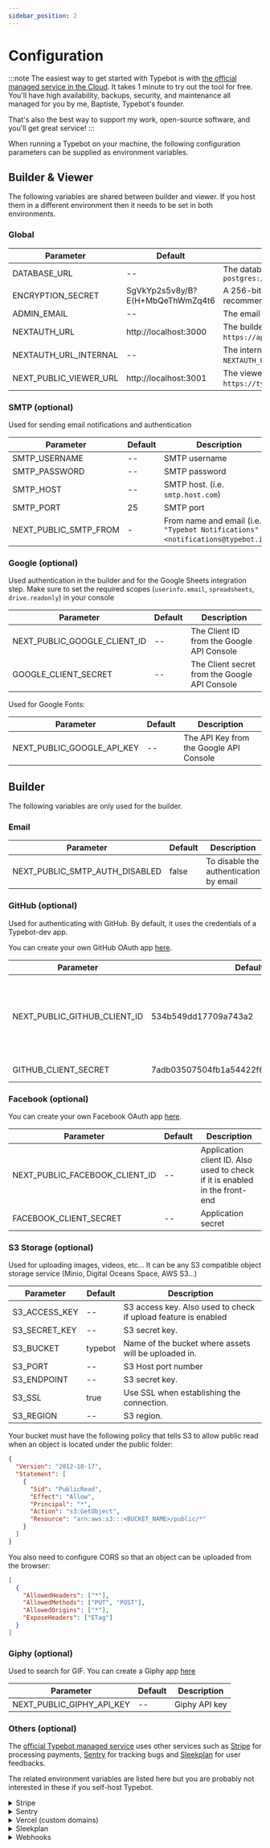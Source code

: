 ```yaml
---
sidebar_position: 2
---
```


# Configuration

:::note
The easiest way to get started with Typebot is with [the official managed service in the Cloud](https://app.typebot.io). It takes 1 minute to try out the tool for free. You'll have high availability, backups, security, and maintenance all managed for you by me, Baptiste, Typebot's founder.

That's also the best way to support my work, open-source software, and you'll get great service!
:::

When running a Typebot on your machine, the following configuration parameters can be supplied as environment variables.

## Builder & Viewer

The following variables are shared between builder and viewer. If you host them in a different environment then it needs to be set in both environments.

### Global

| Parameter              | Default                          | Description                                                                                                                                                                       |
| ---------------------- | -------------------------------- | --------------------------------------------------------------------------------------------------------------------------------------------------------------------------------- |
| DATABASE_URL           | --                               | The database URL, i.e. for external db server `postgres://user:password@ip.or.domain.to.server/database_name`                                                                     |
| ENCRYPTION_SECRET      | SgVkYp2s5v8y/B?E(H+MbQeThWmZq4t6 | A 256-bit key used to encrypt sensitive data. It is strongly recommended to [generate](https://www.allkeysgenerator.com/Random/Security-Encryption-Key-Generator.aspx) a new one. |
| ADMIN_EMAIL            | --                               | The email that will get a "Pro" plan on user creation                                                                                                                             |
| NEXTAUTH_URL           | http://localhost:3000            | The builder base URL. Should be the publicly accessible URL (i.e. `https://app.typebot.io`)                                                                                       |
| NEXTAUTH_URL_INTERNAL  | --                               | The internal builder base URL. You have to set it only when `NEXTAUTH_URL` isn't publicly accessible                                                                              |
| NEXT_PUBLIC_VIEWER_URL | http://localhost:3001            | The viewer base URL. Should be the publicly accessible URL (i.e. `https://typebot.io`)                                                                                            |

### SMTP (optional)

Used for sending email notifications and authentication

| Parameter             | Default | Description                                                                     |
| --------------------- | ------- | ------------------------------------------------------------------------------- |
| SMTP_USERNAME         | --      | SMTP username                                                                   |
| SMTP_PASSWORD         | --      | SMTP password                                                                   |
| SMTP_HOST             | --      | SMTP host. (i.e. `smtp.host.com`)                                               |
| SMTP_PORT             | 25      | SMTP port                                                                       |
| NEXT_PUBLIC_SMTP_FROM | -       | From name and email (i.e. `"Typebot Notifications" <notifications@typebot.io>`) |

### Google (optional)

Used authentication in the builder and for the Google Sheets integration step. Make sure to set the required scopes (`userinfo.email`, `spreadsheets`, `drive.readonly`) in your console

| Parameter                    | Default | Description                                   |
| ---------------------------- | ------- | --------------------------------------------- |
| NEXT_PUBLIC_GOOGLE_CLIENT_ID | --      | The Client ID from the Google API Console     |
| GOOGLE_CLIENT_SECRET         | --      | The Client secret from the Google API Console |

Used for Google Fonts:

| Parameter                  | Default | Description                             |
| -------------------------- | ------- | --------------------------------------- |
| NEXT_PUBLIC_GOOGLE_API_KEY | --      | The API Key from the Google API Console |

## Builder

The following variables are only used for the builder.

### Email

| Parameter                      | Default | Description                            |
| ------------------------------ | ------- | -------------------------------------- |
| NEXT_PUBLIC_SMTP_AUTH_DISABLED | false   | To disable the authentication by email |

### GitHub (optional)

Used for authenticating with GitHub. By default, it uses the credentials of a Typebot-dev app.

You can create your own GitHub OAuth app [here](https://github.com/settings/developers).

| Parameter                    | Default                                  | Description                                                                 |
| ---------------------------- | ---------------------------------------- | --------------------------------------------------------------------------- |
| NEXT_PUBLIC_GITHUB_CLIENT_ID | 534b549dd17709a743a2                     | Application client ID. Also used to check if it is enabled in the front-end |
| GITHUB_CLIENT_SECRET         | 7adb03507504fb1a54422f6c3c697277cfd000a9 | Application secret                                                          |

### Facebook (optional)

You can create your own Facebook OAuth app [here](https://developers.facebook.com/apps/create/).

| Parameter                      | Default | Description                                                                 |
| ------------------------------ | ------- | --------------------------------------------------------------------------- |
| NEXT_PUBLIC_FACEBOOK_CLIENT_ID | --      | Application client ID. Also used to check if it is enabled in the front-end |
| FACEBOOK_CLIENT_SECRET         | --      | Application secret                                                          |

### S3 Storage (optional)

Used for uploading images, videos, etc... It can be any S3 compatible object storage service (Minio, Digital Oceans Space, AWS S3...)

| Parameter     | Default | Description                                                    |
| ------------- | ------- | -------------------------------------------------------------- |
| S3_ACCESS_KEY | --      | S3 access key. Also used to check if upload feature is enabled |
| S3_SECRET_KEY | --      | S3 secret key.                                                 |
| S3_BUCKET     | typebot | Name of the bucket where assets will be uploaded in.           |
| S3_PORT       | --      | S3 Host port number                                            |
| S3_ENDPOINT   | --      | S3 secret key.                                                 |
| S3_SSL        | true    | Use SSL when establishing the connection.                      |
| S3_REGION     | --      | S3 region.                                                     |

Your bucket must have the following policy that tells S3 to allow public read when an object is located under the public folder:

```json
{
  "Version": "2012-10-17",
  "Statement": [
    {
      "Sid": "PublicRead",
      "Effect": "Allow",
      "Principal": "*",
      "Action": "s3:GetObject",
      "Resource": "arn:aws:s3:::<BUCKET_NAME>/public/*"
    }
  ]
}
```

You also need to configure CORS so that an object can be uploaded from the browser:

```json
[
  {
    "AllowedHeaders": ["*"],
    "AllowedMethods": ["PUT", "POST"],
    "AllowedOrigins": ["*"],
    "ExposeHeaders": ["ETag"]
  }
]
```

### Giphy (optional)

Used to search for GIF. You can create a Giphy app [here](https://developers.giphy.com/dashboard/)

| Parameter                 | Default | Description   |
| ------------------------- | ------- | ------------- |
| NEXT_PUBLIC_GIPHY_API_KEY | --      | Giphy API key |

### Others (optional)

The [official Typebot managed service](https://app.typebot.io/) uses other services such as [Stripe](https://stripe.com/) for processing payments, [Sentry](https://sentry.io/) for tracking bugs and [Sleekplan](https://sleekplan.com/) for user feedbacks.

The related environment variables are listed here but you are probably not interested in these if you self-host Typebot.

<details><summary>Stripe</summary>
<p>

| Parameter                     | Default | Description           |
| ----------------------------- | ------- | --------------------- |
| NEXT_PUBLIC_STRIPE_PUBLIC_KEY | --      | Stripe public key     |
| STRIPE_SECRET_KEY             | --      | Stripe secret key     |
| STRIPE_PRICE_USD_ID           | --      | Pro plan USD price id |
| STRIPE_PRICE_EUR_ID           | --      | Pro plan EUR price id |
| STRIPE_WEBHOOK_SECRET         | --      | Stripe Webhook secret |

</p></details>

<details><summary>Sentry</summary>
<p>

| Parameter              | Default | Description                            |
| ---------------------- | ------- | -------------------------------------- |
| NEXT_PUBLIC_SENTRY_DSN | --      | Sentry DSN                             |
| SENTRY_AUTH_TOKEN      | --      | Used to upload sourcemaps on app build |
| SENTRY_PROJECT         | --      | Sentry project name                    |
| SENTRY_ORG             | --      | Sentry organization name               |

These can also be added to the `viewer` environment

</p></details>

<details><summary>Vercel (custom domains)</summary>
<p>

| Parameter                  | Default | Description                                     |
| -------------------------- | ------- | ----------------------------------------------- |
| VERCEL_TOKEN               | --      | Vercel API token                                |
| VERCEL_VIEWER_PROJECT_NAME | --      | The name of the viewer project in Vercel        |
| VERCEL_TEAM_ID             | --      | Vercel team ID that contains the viewer project |

</p></details>

<details><summary>Sleekplan</summary>
<p>

| Parameter         | Default | Description                                                              |
| ----------------- | ------- | ------------------------------------------------------------------------ |
| SLEEKPLAN_SSO_KEY | --      | Sleekplan SSO key used to automatically authenticate a user in Sleekplan |

</p></details>

<details><summary>Webhooks</summary>
<p>

| Parameter                | Default | Description                                                                                   |
| ------------------------ | ------- | --------------------------------------------------------------------------------------------- |
| USER_CREATED_WEBHOOK_URL | --      | Webhook URL called whenever a new user is created (used for importing a new SendGrid contact) |

</p></details>
